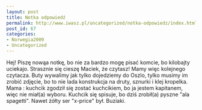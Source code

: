 ```yaml
---
layout: post
title: Notka odpowiedź
permalink: http://www.iwasz.pl/uncategorized/notka-odpowiedz/index.html
post_id: 67
categories: 
- Norwegia2009
- Uncategorized
---
```


Hej! Piszę nowąa notkę, bo nie za bardzo mogę pisać komcie, bo kilobajty uciekajo. Strasznie się cieszę Maciek, że czytasz! Mamy więc kolejnego czytacza. Buty wywalimy jak tylko dojedziemy do Oszlo, tylko musimy im zrobić zdjęcie, bo to nie lada konstrukcja na druty, sznurki i klej kropelka.   Mama : kuchcik zgodził się zostać kuchcikiem, bo ja jestem kapitanem, więc  nie miał(a) wyboru. Kuchcik się spisuje, bo dziś zrobił(a) pyszne "ala spagetti". Nawet żółty ser "x-price" był. Buziaki.
